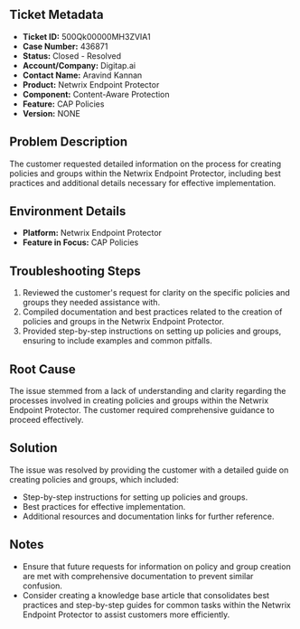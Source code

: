 ## Ticket Metadata
- **Ticket ID:** 500Qk00000MH3ZVIA1
- **Case Number:** 436871
- **Status:** Closed - Resolved
- **Account/Company:** Digitap.ai
- **Contact Name:** Aravind Kannan
- **Product:** Netwrix Endpoint Protector
- **Component:** Content-Aware Protection
- **Feature:** CAP Policies
- **Version:** NONE

## Problem Description
The customer requested detailed information on the process for creating policies and groups within the Netwrix Endpoint Protector, including best practices and additional details necessary for effective implementation.

## Environment Details
- **Platform:** Netwrix Endpoint Protector
- **Feature in Focus:** CAP Policies

## Troubleshooting Steps
1. Reviewed the customer's request for clarity on the specific policies and groups they needed assistance with.
2. Compiled documentation and best practices related to the creation of policies and groups in the Netwrix Endpoint Protector.
3. Provided step-by-step instructions on setting up policies and groups, ensuring to include examples and common pitfalls.

## Root Cause
The issue stemmed from a lack of understanding and clarity regarding the processes involved in creating policies and groups within the Netwrix Endpoint Protector. The customer required comprehensive guidance to proceed effectively.

## Solution
The issue was resolved by providing the customer with a detailed guide on creating policies and groups, which included:
- Step-by-step instructions for setting up policies and groups.
- Best practices for effective implementation.
- Additional resources and documentation links for further reference.

## Notes
- Ensure that future requests for information on policy and group creation are met with comprehensive documentation to prevent similar confusion.
- Consider creating a knowledge base article that consolidates best practices and step-by-step guides for common tasks within the Netwrix Endpoint Protector to assist customers more efficiently.